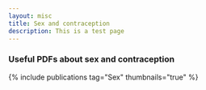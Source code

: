 ```yaml
---
layout: misc
title: Sex and contraception
description: This is a test page
---
```


### Useful PDFs about sex and contraception

{% include publications tag="Sex" thumbnails="true" %}